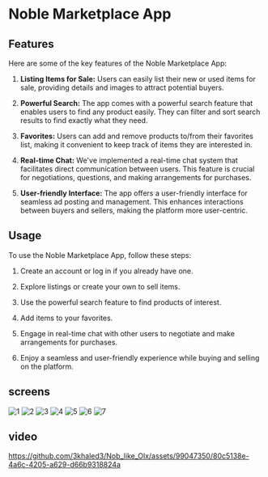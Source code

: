 # Noble Marketplace App


## Features

Here are some of the key features of the Noble Marketplace App:

1. **Listing Items for Sale:** Users can easily list their new or used items for sale, providing details and images to attract potential buyers.

2. **Powerful Search:** The app comes with a powerful search feature that enables users to find any product easily. They can filter and sort search results to find exactly what they need.

3. **Favorites:** Users can add and remove products to/from their favorites list, making it convenient to keep track of items they are interested in.

4. **Real-time Chat:** We've implemented a real-time chat system that facilitates direct communication between users. This feature is crucial for negotiations, questions, and making arrangements for purchases.

5. **User-friendly Interface:** The app offers a user-friendly interface for seamless ad posting and management. This enhances interactions between buyers and sellers, making the platform more user-centric.



## Usage

To use the Noble Marketplace App, follow these steps:

1. Create an account or log in if you already have one.

2. Explore listings or create your own to sell items.

3. Use the powerful search feature to find products of interest.

4. Add items to your favorites.

5. Engage in real-time chat with other users to negotiate and make arrangements for purchases.

6. Enjoy a seamless and user-friendly experience while buying and selling on the platform.

## screens
![1](https://github.com/3khaled3/Nob_like_Olx/assets/99047350/3cd1005a-b838-458a-8504-3e1996376007)
![2](https://github.com/3khaled3/Nob_like_Olx/assets/99047350/b282fad6-7159-48a0-9996-42628835cae4)
![3](https://github.com/3khaled3/Nob_like_Olx/assets/99047350/e64c7f72-95c8-4d3e-b989-3aa7234796ff)
![4](https://github.com/3khaled3/Nob_like_Olx/assets/99047350/5dd0c9bc-663a-43c6-b096-c47152061f2e)
![5](https://github.com/3khaled3/Nob_like_Olx/assets/99047350/4c37c7cc-4320-48ae-a84d-c64beb7ea262)
![6](https://github.com/3khaled3/Nob_like_Olx/assets/99047350/2183cf56-f67a-443c-af56-c6aeddb57996)
![7](https://github.com/3khaled3/Nob_like_Olx/assets/99047350/0dad8aed-1261-4a6c-9abf-fa73964c8137)

## video
https://github.com/3khaled3/Nob_like_Olx/assets/99047350/80c5138e-4a6c-4205-a629-d66b9318824a


